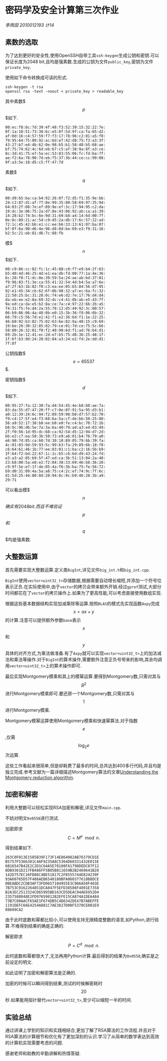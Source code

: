 # 密码学及安全计算第三次作业

*李雨田 2010012193 计14*

## 素数的选取

为了达到更好的安全性,使用OpenSSH自带工具`ssh-keygen`生成公钥和密钥.可以保证长度为2048 bit,且均是强素数.生成的公钥为文件`public_key`,密钥为文件`private_key`.

使用如下命令转换成可读的形式.

    ssh-keygen -t rsa
    openssl rsa -text -noout < private_key > readable_key

其中素数$$$p$$$如下.

    00:ec:f8:6c:7d:39:4f:48:f3:52:39:15:32:22:7e:
    0f:1a:10:51:73:38:6c:e5:0f:5d:9f:ca:fa:65:d2:
    af:0d:16:c4:57:59:f7:f3:17:78:96:c2:01:a5:f0:
    79:95:64:75:89:92:ac:6d:ef:42:d8:75:f3:a3:3f:
    43:27:b7:e4:4b:62:0e:98:b5:b1:58:48:b5:68:ae:
    bf:75:74:62:4c:6d:eb:67:c5:af:38:9a:8f:a3:ce:
    8c:3d:41:75:e7:5a:ec:53:83:55:06:fc:fd:ba:7f:
    ae:f2:6a:78:90:7d:eb:f5:37:3b:44:ce:cc:99:08:
    9f:a3:5e:18:d5:c5:ff:47:7d

素数$$$q$$$如下.

    00:d9:b5:ba:ca:b4:92:26:0f:72:d5:f1:35:9e:bb:
    24:c2:87:d1:af:77:8e:99:35:80:58:69:97:35:94:
    64:03:2f:08:7e:ef:89:9e:ef:3c:17:94:95:c2:da:
    19:dc:3e:86:75:2a:d7:8e:43:06:92:ab:ca:a1:39:
    14:28:b2:74:bc:6e:9d:31:69:b8:a4:14:6d:00:7f:
    0e:8c:89:21:ac:54:c9:d5:2a:db:17:6c:57:22:ad:
    72:1c:45:42:bb:e1:cc:ee:b6:33:13:61:07:ba:07:
    bf:0f:6a:90:d6:4e:96:d8:8d:be:69:e3:f9:31:16:
    b2:5c:21:eb:81:d6:7c:88:fb

模$$$n$$$如下.

    00:c9:86:cc:82:fc:1c:45:88:c0:f7:e9:b4:2f:63:
    b5:40:4d:46:25:4d:e1:ea:db:fd:00:77:1a:4e:36:
    6c:20:f0:71:dc:0e:39:59:5a:24:ae:ab:bd:37:01:
    f9:96:83:f1:3e:ca:55:41:32:54:4d:b4:5a:a7:6e:
    a7:2f:63:1b:82:f0:c3:ea:ee:05:b5:84:56:d7:95:
    92:e1:45:34:cb:62:6f:0b:98:32:a7:ec:6a:fc:32:
    22:50:25:bc:31:28:0c:f4:e6:d2:7e:17:76:d4:d4:
    da:eb:ee:e2:8a:69:32:dc:c4:41:8b:ab:e5:43:7f:
    9a:ed:ca:da:e5:b2:8a:ce:7a:c4:97:22:6b:2b:a5:
    f4:31:f5:fe:d4:2a:55:78:12:d5:49:92:3c:00:57:
    06:b9:86:06:4a:48:0b:e0:15:3b:36:f8:06:6b:32:
    66:79:c5:56:7d:e1:41:f1:e2:36:6d:f1:1e:22:25:
    46:60:92:b3:82:75:02:63:6e:82:9a:48:15:c9:69:
    19:be:28:30:32:85:82:79:ce:01:7d:ce:75:5c:66:
    58:80:26:32:81:f0:f2:40:90:6d:f1:ad:76:b4:d1:
    69:2b:1e:12:41:ec:2d:e7:b5:75:d8:36:25:48:1f:
    1f:6f:b3:9d:24:20:02:84:a3:24:e2:fd:2e:dd:d1:
    7f:8f

公钥指数$$$e=65537$$$.

密钥指数$$$d$$$如下.

    00:95:27:fa:12:30:7a:d4:54:45:4e:b8:60:ae:7a:
    83:da:55:d7:47:20:ff:c7:0e:8f:91:5a:95:d3:b1:
    a0:12:39:24:6c:94:f2:89:59:98:b0:d7:57:b2:70:
    f9:c4:17:5f:e4:f3:68:6a:5a:cf:de:bb:50:25:80:
    56:a9:52:17:38:b0:ee:b0:e0:fe:c4:bc:70:72:1b:
    b8:9c:96:d6:5e:7a:3a:6a:40:79:ad:a3:e4:03:49:
    2f:f0:56:1d:95:dc:68:ca:92:54:d5:12:94:d7:2d:
    bb:e2:c7:ea:50:3b:50:73:e9:a6:01:b4:76:79:a0:
    e6:90:7d:85:ca:60:7d:30:18:89:05:79:6b:39:fa:
    4c:01:03:9d:59:93:5c:99:b3:fa:29:89:6b:18:f8:
    c6:64:61:46:1b:77:ee:83:01:c1:ba:c2:16:5b:b9:
    3f:64:f2:bd:22:67:1c:1c:65:c6:6d:d9:43:24:fd:
    e3:a3:a2:85:b9:5f:47:ed:ca:3b:51:13:04:2a:48:
    23:b8:00:5a:e8:e2:f2:04:38:33:69:46:b8:36:20:
    c9:9f:5e:e7:1f:de:05:4a:f6:3b:ba:75:fe:56:72:
    b9:d0:31:09:4a:5a:a8:75:c4:2c:ef:74:9c:7f:6c:
    d1:5d:25:44:80:0d:20:94:8c:9c:b9:46:28:3b:a9:
    29:71

可以看出模$$$n$$$确实有2048 bit.而且不难验证$$$p$$$和$$$q$$$均是强素数.

## 大整数运算

首先需要实现大整数运算.定义类`BigInt`,详见文件`big_int.h`和`big_int.cpp`.

`BigInt`使用`vector<uint32_t>`存储数据,根据需要自动增长缩短,并添加一个符号位表示正负.在实际使用中,由于`vector`的拷贝会带来额外开销.经过`gprof`测试,大部分时间都花在了`vector`的拷贝操作上.如果为了更高性能,可以考虑直接使用数组实现.

根据这些基本数据结构实现加减乘除等运算.按照`BLAS`的模式先实现函数`Axpy`完成$$x=ax+y$$的计算.注意可以提供额外参数`base`表示$$x$$和$$y$$具体的对齐方式,为乘法做准备.有了`Axpy`就可以实现`vector<uint32_t>`上的加法减法和乘法等操作.对于`BigInt`的算术操作,需要额外注意正负号带来的影响,其余均调用`vector<uint32_t>`上的算术操作即可.

最后实现Montgomery模乘和其上的模幂运算.要得到Montgomery数,只需对其与$$R^{2}$$进行Montgomery模乘即可.要还原一个Montgomery数,只需对其与$$1$$进行Montgomery模乘.

Montgomery模幂运算使用Montgomery模乘和快速幂算法.对于指数$$e$$,仅需$$\log_{2}{e}$$次运算.

这些工作看起来很简单,但是却耗费了最多的时间,总共达到400多行代码,并且均是独立完成.参考文献为一篇详细描述Montgomery算法的文章[Understanding the Montgomery reduction algorithm](http://alicebob.cryptoland.net/understanding-the-montgomery-reduction-algorithm/).

## 加密和解密

利用大整数可以轻松实现RSA加密和解密,详见文件`main.cpp`.

不妨对明文`0x0558`进行测试.

加密即求
$$C=M^{e}\mod n.$$

得到结果如下.


    263C0F013E1585B39F173F14E864082AB76379CD1E
    B5757F5366301C4AF9235A8C5364D60331432E015E
    6B16547B42E2C2D1C64A5E78108FA1798DEDC07F12
    8DB9361D217FB486FF5B05B811659B2B2469641B28
    142D757EC16FD86C4BE51817C2F8555744E824239F
    93A60765D57F486AEB6540180BFA060377618B8DCE
    0BEABDC2CDB3AF73FD9657104955E3C986A50F403E
    7B753C9162264851DCA047F5EFD38586F4891E7358
    B2A3EC2513324CD65995BD163CD5DEAC94AE6952D4
    2357508848E2FD97659012B2EFE15CA874A1DEA484
    73B7C00AACF65AE1F674DB5C4D6342DE47B7ABEFFE
    1191DEFC66E4254A881C7AE3827D00F5370CE002E9
    08609CA2

由于此时底数和幂都比较小,可以使用支持无限精度整数的语言,如Python,进行验算.不难得到结果的确是正确的.

解密即求
$$P=C^{d}\mod n.$$

此时底数和幂都很大了,无法再用Python计算.最后得到的结果为`0x0558`,确实是之前设定的明文.

如此证明了加密和解密算法是正确的.

加密的时候可以瞬间得到结果,测试的时候解密耗时$$20$$秒.如果能用指针替代`vector<uint32_t>`,至少可以缩短一半的时间.

## 实验总结

通过讲课上学到的知识和实践相结合,更加了解了RSA算法的工作流程.并且对于RSA算法的计算细节和优化有了更加深刻的认识.学习了从简单的数学表达到高效的计算机实现需要考虑的问题.

感谢老师和助教的辛勤讲解和热情答疑.
